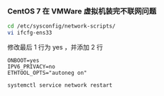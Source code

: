 ### CentOS 7 在 VMWare 虚拟机装完不联网问题

```bash
cd /etc/sysconfig/network-scripts/
vi ifcfg-ens33
```

修改最后 1 行为 yes ，并添加 2 行

```
ONBOOT=yes
IPV6_PRIVACY=no
ETHTOOL_OPTS="autoneg on"
```

```bash
systemctl service network restart
```

